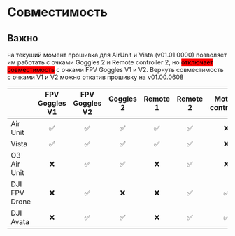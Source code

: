 # Совместимость

## Важно

на текущий момент прошивка для AirUnit и Vista (v01.01.0000) позволяет им работать с очками Goggles 2 и Remote controller 2, но <mark style="background-color:red;">отключает совместимость</mark> с очками FPV Goggles V1 и V2. Вернуть совместимость с очками V1 и V2 можно откатив прошивку на v01.00.0608

|               | FPV Goggles V1 | FPV Goggles V2 | Goggles 2 | Remote 1 | Remote 2 | Motion controller |
| ------------- | :------------: | :------------: | :-------: | :------: | :------: | :---------------: |
| Air Unit      |        ✅       |        ✅       |     ✅     |     ✅    |     ✅    |         ❌         |
| Vista         |        ✅       |        ✅       |     ✅     |     ✅    |     ✅    |         ❌         |
| O3 Air Unit   |        ❌       |        ✅       |     ✅     |     ❌    |     ✅    |         ❌         |
| DJI FPV Drone |        ❌       |        ✅       |     ❌     |     ❌    |     ✅    |         ✅         |
| DJI Avata     |        ❌       |        ✅       |     ✅     |     ❌    |     ✅    |         ✅         |

